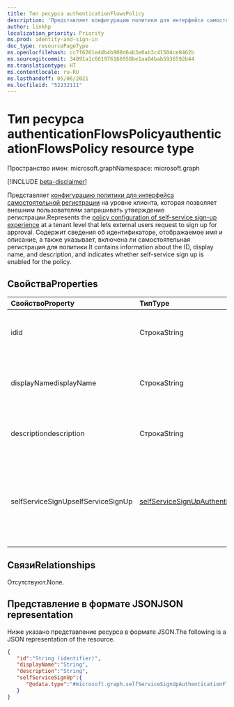 ```yaml
---
title: Тип ресурса authenticationFlowsPolicy
description: 'Представляет конфигурацию политики для интерфейса самостоятельной регистрации на уровне клиента, которая позволяет внешним пользователям запрашивать утверждение регистрации. '
author: linkhp
localization_priority: Priority
ms.prod: identity-and-sign-in
doc_type: resourcePageType
ms.openlocfilehash: cc7f6261e4db4b908d6ab3e0ab3c41504ce8462b
ms.sourcegitcommit: 34891a1c601976166958be1aa04bab5936592b44
ms.translationtype: HT
ms.contentlocale: ru-RU
ms.lasthandoff: 05/06/2021
ms.locfileid: "52232111"
---
```

# <a name="authenticationflowspolicy-resource-type"></a><span data-ttu-id="d5e89-103">Тип ресурса authenticationFlowsPolicy</span><span class="sxs-lookup"><span data-stu-id="d5e89-103">authenticationFlowsPolicy resource type</span></span>


<span data-ttu-id="d5e89-104">Пространство имен: microsoft.graph</span><span class="sxs-lookup"><span data-stu-id="d5e89-104">Namespace: microsoft.graph</span></span>

[!INCLUDE [beta-disclaimer](../../includes/beta-disclaimer.md)]

<span data-ttu-id="d5e89-105">Представляет [конфигурацию политики для интерфейса самостоятельной регистрации](../resources/selfservicesignupauthenticationflowconfiguration.md) на уровне клиента, которая позволяет внешним пользователям запрашивать утверждение регистрации.</span><span class="sxs-lookup"><span data-stu-id="d5e89-105">Represents the [policy configuration of self-service sign-up experience](../resources/selfservicesignupauthenticationflowconfiguration.md) at a tenant level that lets external users request to sign up for approval.</span></span> <span data-ttu-id="d5e89-106">Содержит сведения об идентификаторе, отображаемое имя и описание, а также указывает, включена ли самостоятельная регистрация для политики.</span><span class="sxs-lookup"><span data-stu-id="d5e89-106">It contains information about the ID, display name, and description, and indicates whether self-service sign up is enabled for the policy.</span></span>

## <a name="properties"></a><span data-ttu-id="d5e89-107">Свойства</span><span class="sxs-lookup"><span data-stu-id="d5e89-107">Properties</span></span>
|<span data-ttu-id="d5e89-108">Свойство</span><span class="sxs-lookup"><span data-stu-id="d5e89-108">Property</span></span>|<span data-ttu-id="d5e89-109">Тип</span><span class="sxs-lookup"><span data-stu-id="d5e89-109">Type</span></span>|<span data-ttu-id="d5e89-110">Описание</span><span class="sxs-lookup"><span data-stu-id="d5e89-110">Description</span></span>|
|:-------|:---|:----------|
|<span data-ttu-id="d5e89-111">id</span><span class="sxs-lookup"><span data-stu-id="d5e89-111">id</span></span>|<span data-ttu-id="d5e89-112">Строка</span><span class="sxs-lookup"><span data-stu-id="d5e89-112">String</span></span>| <span data-ttu-id="d5e89-113">Унаследованное свойство.</span><span class="sxs-lookup"><span data-stu-id="d5e89-113">Inherited property.</span></span> <span data-ttu-id="d5e89-114">Идентификатор политики потоков проверки подлинности.</span><span class="sxs-lookup"><span data-stu-id="d5e89-114">The ID of the authentication flows policy.</span></span> <span data-ttu-id="d5e89-115">Необязательно.</span><span class="sxs-lookup"><span data-stu-id="d5e89-115">Optional.</span></span> <span data-ttu-id="d5e89-116">Только для чтения.</span><span class="sxs-lookup"><span data-stu-id="d5e89-116">Read-only.</span></span>
|<span data-ttu-id="d5e89-117">displayName</span><span class="sxs-lookup"><span data-stu-id="d5e89-117">displayName</span></span>|<span data-ttu-id="d5e89-118">Строка</span><span class="sxs-lookup"><span data-stu-id="d5e89-118">String</span></span>| <span data-ttu-id="d5e89-119">Унаследованное свойство.</span><span class="sxs-lookup"><span data-stu-id="d5e89-119">Inherited property.</span></span> <span data-ttu-id="d5e89-120">Понятное для пользователя имя политики.</span><span class="sxs-lookup"><span data-stu-id="d5e89-120">The human-readable name of the policy.</span></span> <span data-ttu-id="d5e89-121">Это свойство не является ключевым.</span><span class="sxs-lookup"><span data-stu-id="d5e89-121">This property is not a key.</span></span> <span data-ttu-id="d5e89-122">Необязательно.</span><span class="sxs-lookup"><span data-stu-id="d5e89-122">Optional.</span></span> <span data-ttu-id="d5e89-123">Только для чтения.</span><span class="sxs-lookup"><span data-stu-id="d5e89-123">Read-only.</span></span>|
|<span data-ttu-id="d5e89-124">description</span><span class="sxs-lookup"><span data-stu-id="d5e89-124">description</span></span>|<span data-ttu-id="d5e89-125">Строка</span><span class="sxs-lookup"><span data-stu-id="d5e89-125">String</span></span>|<span data-ttu-id="d5e89-126">Унаследованное свойство.</span><span class="sxs-lookup"><span data-stu-id="d5e89-126">Inherited property.</span></span> <span data-ttu-id="d5e89-127">Описание политики.</span><span class="sxs-lookup"><span data-stu-id="d5e89-127">A description of the policy.</span></span> <span data-ttu-id="d5e89-128">Это свойство не является ключевым.</span><span class="sxs-lookup"><span data-stu-id="d5e89-128">This property is not a key.</span></span> <span data-ttu-id="d5e89-129">Необязательно.</span><span class="sxs-lookup"><span data-stu-id="d5e89-129">Optional.</span></span> <span data-ttu-id="d5e89-130">Только для чтения.</span><span class="sxs-lookup"><span data-stu-id="d5e89-130">Read-only.</span></span>|
|<span data-ttu-id="d5e89-131">selfServiceSignUp</span><span class="sxs-lookup"><span data-stu-id="d5e89-131">selfServiceSignUp</span></span>|[<span data-ttu-id="d5e89-132">selfServiceSignUpAuthenticationFlowConfiguration</span><span class="sxs-lookup"><span data-stu-id="d5e89-132">selfServiceSignUpAuthenticationFlowConfiguration</span></span>](../resources/selfservicesignupauthenticationflowconfiguration.md) |<span data-ttu-id="d5e89-133">Содержит параметры [selfServiceSignUpAuthenticationFlowConfiguration](../resources/selfservicesignupauthenticationflowconfiguration.md), описывающие, включена ли самостоятельная регистрация.</span><span class="sxs-lookup"><span data-stu-id="d5e89-133">Contains [selfServiceSignUpAuthenticationFlowConfiguration](../resources/selfservicesignupauthenticationflowconfiguration.md) settings that convey whether self-service sign-up is enabled or disabled.</span></span> <span data-ttu-id="d5e89-134">Это свойство не является ключевым.</span><span class="sxs-lookup"><span data-stu-id="d5e89-134">This property is not a key.</span></span> <span data-ttu-id="d5e89-135">Необязательно.</span><span class="sxs-lookup"><span data-stu-id="d5e89-135">Optional.</span></span> <span data-ttu-id="d5e89-136">Только для чтения.</span><span class="sxs-lookup"><span data-stu-id="d5e89-136">Read-only.</span></span> |

## <a name="relationships"></a><span data-ttu-id="d5e89-137">Связи</span><span class="sxs-lookup"><span data-stu-id="d5e89-137">Relationships</span></span>
<span data-ttu-id="d5e89-138">Отсутствуют.</span><span class="sxs-lookup"><span data-stu-id="d5e89-138">None.</span></span>

## <a name="json-representation"></a><span data-ttu-id="d5e89-139">Представление в формате JSON</span><span class="sxs-lookup"><span data-stu-id="d5e89-139">JSON representation</span></span>
<span data-ttu-id="d5e89-140">Ниже указано представление ресурса в формате JSON.</span><span class="sxs-lookup"><span data-stu-id="d5e89-140">The following is a JSON representation of the resource.</span></span>
<!-- {
  "blockType": "resource",
  "keyProperty": "id",
  "@odata.type": "microsoft.graph.authenticationFlowsPolicy",
  "openType": false
}
-->

``` json
{
   "id":"String (identifier)",
   "displayName":"String",
   "description":"String",
   "selfServiceSignUp":{
      "@odata.type":"#microsoft.graph.selfServiceSignUpAuthenticationFlowConfiguration"
   }
}
```


